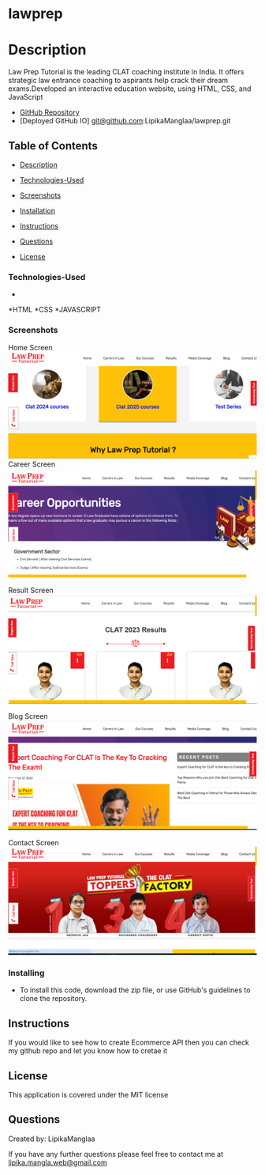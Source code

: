 # lawprep
# Description

Law Prep Tutorial is the leading CLAT coaching institute in India. It offers strategic law entrance coaching to aspirants help crack their dream exams.Developed an interactive education website, using HTML, CSS, and JavaScript

* [GitHub Repository](https://github.com/LipikaManglaa/lawprep)
* [Deployed GitHub IO]  git@github.com:LipikaManglaa/lawprep.git



## Table of Contents

  
* [Description](#Description)

* [Technologies-Used](#Technologies-Used)

* [Screenshots](#Screenshots) 

* [Installation](#installation)
  
* [Instructions](#Instructions) 
          
* [Questions](#questions)
 
* [License](#license)  



### Technologies-Used
  *
  *HTML
  *CSS
  *JAVASCRIPT
 
 ### Screenshots
 Home Screen
   ![This is screenshot](./screenshot/index.png)
 Career Screen
   ![This is screenshot](./screenshot/career.png)

 Result Screen
   ![This is screenshot](./screenshot/result.png)

 Blog Screen
   ![This is screenshot](./screenshot/blog.png)

 Contact Screen
   ![This is screenshot](./screenshot/contact.png)


### Installing

* To install this code, download the zip file, or use GitHub's guidelines to clone the repository. 

## Instructions
If you would like to see how to create Ecommerce API then you can check my github repo and let you know  how to cretae it

## License
This application is covered under the MIT license


## Questions
Created by: LipikaManglaa

If you have any further questions please feel free to contact me at lipika.mangla.web@gmail.com
